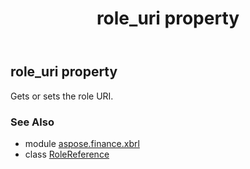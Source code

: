 ﻿---
title: role_uri property
second_title: Aspose.Finance for Python via .NET API References
description: 
type: docs
weight: 80
url: /python-net/aspose.finance.xbrl/rolereference/role_uri/
is_root: false
---

## role_uri property


Gets or sets the role URI.

### See Also
* module [aspose.finance.xbrl](../../)
* class [RoleReference](/finance/python-net/aspose.finance.xbrl/rolereference)
